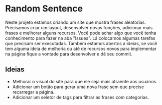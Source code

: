 # Random Sentence

Neste projeto estamos criando um site que mostra frases aleatórias. Precisamos criar um layout, desenvolver novas funções, adicionar mais frases e melhorar alguns recursos.
Você pode achar algo que você tenha conhecimento para fazer na aba "Issues". Lá colocamos algumas tarefas que precisam ser executadas.
Também estamos abertos a ideias, se você tem alguma ideia de melhoria ou até de recursos novos para implementar na página fique a vontade para desenvolver e dê seu commit.

## Ideias

* Melhorar o visual do site para que ele seja mais atraente aos usuários.
* Adicionar um botão para gerar uma nova frase sem que precise recarregar a página.
* Adicionar um seletor de tags para filtrar as frases com categorias.
